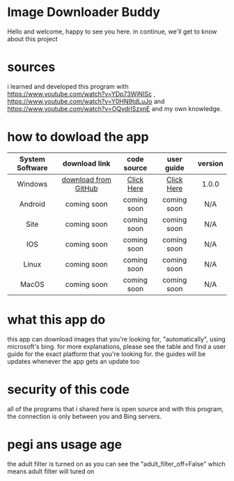 # Image Downloader Buddy
Hello and welcome, happy to see you here. in continue, we'll get to know about this project
# sources
i learned and developed this program with https://www.youtube.com/watch?v=YDp73WjNISc , https://www.youtube.com/watch?v=Y0HN9tdLuJo and https://www.youtube.com/watch?v=OQydrlSzxnE and my own knowledge.
# how to dowload the app
| System Software  | download link | code source | user guide | version
|     :---:      |     :---:      |     :---:      |     :---:      |     :---:      |
| Windows  | [download from GitHub](https://github.com/FlatAd560/ImageDownloaderBuddy/blob/main/Image%20Downloader%20Buddy%201.0.0.rar?raw=true)  | [Click Here](https://github.com/FlatAd560/ImageDownloaderBuddy/blob/main/sources/IDBwindows.py) | [Click Here](https://github.com/FlatAd560/ImageDownloaderBuddy/blob/main/UserGuideWindows.txt) | 1.0.0
| Android  | coming soon  | coming soon | coming soon | N/A |
| Site | coming soon  | coming soon | coming soon | N/A |
| IOS  | coming soon  | coming soon | coming soon | N/A |
| Linux  | coming soon  | coming soon | coming soon | N/A |
| MacOS  | coming soon  | coming soon | coming soon | N/A |
# what this app do
this app can download images that you're looking for, "automatically", using microsoft's bing. for more explanations, please see the table and find a user guide for the exact platform that you're looking for. the guides will be updates whenever the app gets an update too
# security of this code
all of the programs that i shared here is open source and with this program, the connection is only between you and Bing servers.
# pegi ans usage age
the adult filter is turned on as you can see the "adult_filter_off=False" which means adult filter will tured on

